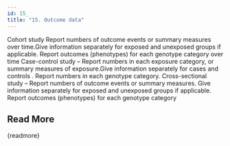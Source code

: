 ```yaml
---
id: 15_
title: "15. Outcome data"
---
```

Cohort study Report numbers of outcome events or summary measures over time.Give information separately for exposed and unexposed groups if applicable. Report  outcomes (phenotypes) for each genotype category over time
Case-control study – Report numbers in each exposure category, or summary measures of exposure.Give information separately for cases and controls .  Report numbers in each genotype category. Cross-sectional study – Report numbers of outcome events or summary measures. Give information separately for exposed and unexposed groups if applicable. Report outcomes (phenotypes) for each genotype category

## Read More

{readmore}